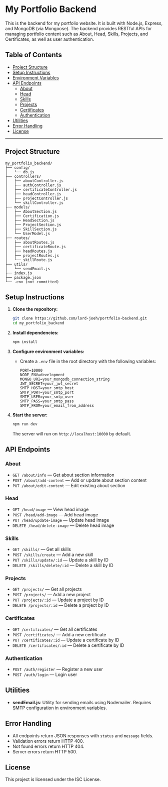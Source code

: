 # My Portfolio Backend

This is the backend for my portfolio website. It is built with Node.js, Express, and MongoDB (via Mongoose). The backend provides RESTful APIs for managing portfolio content such as About, Head, Skills, Projects, and Certificates, as well as user authentication.

## Table of Contents
- [Project Structure](#project-structure)
- [Setup Instructions](#setup-instructions)
- [Environment Variables](#environment-variables)
- [API Endpoints](#api-endpoints)
  - [About](#about)
  - [Head](#head)
  - [Skills](#skills)
  - [Projects](#projects)
  - [Certificates](#certificates)
  - [Authentication](#authentication)
- [Utilities](#utilities)
- [Error Handling](#error-handling)
- [License](#license)

---

## Project Structure

```
my_portfolio_backend/
├── config/
│   └── db.js
├── controllers/
│   ├── aboutController.js
│   ├── authController.js
│   ├── certificateController.js
│   ├── headController.js
│   ├── projectController.js
│   └── skillController.js
├── models/
│   ├── AboutSection.js
│   ├── Certification.js
│   ├── HeadSection.js
│   ├── ProjectSection.js
│   ├── SkillSection.js
│   └── UserModel.js
├── routes/
│   ├── aboutRoutes.js
│   ├── certificateRoute.js
│   ├── headRoutes.js
│   ├── projectRoutes.js
│   └── skillRoute.js
├── utils/
│   └── sendEmail.js
├── index.js
├── package.json
└── .env (not committed)
```

## Setup Instructions

1. **Clone the repository:**

   ```sh
   git clone https://github.com/lord-joeh/portfolio-backend.git
   cd my_portfolio_backend
   ```

2. **Install dependencies:**

   ```sh
   npm install
   ```

3. **Configure environment variables:**
   - Create a `.env` file in the root directory with the following variables:

     ```env
     PORT=10000
     NODE_ENV=development
     MONGO_URI=your_mongodb_connection_string
     JWT_SECRET=your_jwt_secret
     SMTP_HOST=your_smtp_host
     SMTP_PORT=your_smtp_port
     SMTP_USER=your_smtp_user
     SMTP_PASS=your_smtp_pass
     SMTP_FROM=your_email_from_address
     ```

4. **Start the server:**

   ```sh
   npm run dev
   ```

   The server will run on `http://localhost:10000` by default.

## API Endpoints

### About

- `GET /about/info` — Get about section information
- `POST /about/add-content` — Add or update about section content
- `PUT /about/edit-content` — Edit existing about section

### Head

- `GET /head/image` — View head image
- `POST /head/add-image` — Add head image
- `PUT /head/update-image` — Update head image
- `DELETE /head/delete-image` — Delete head image

### Skills

- `GET /skills/` — Get all skills
- `POST /skills/create` — Add a new skill
- `PUT /skills/update/:id` — Update a skill by ID
- `DELETE /skills/delete/:id` — Delete a skill by ID

### Projects

- `GET /projects/` — Get all projects
- `POST /projects/` — Add a new project
- `PUT /projects/:id` — Update a project by ID
- `DELETE /projects/:id` — Delete a project by ID

### Certificates

- `GET /certificates/` — Get all certificates
- `POST /certificates/` — Add a new certificate
- `PUT /certificates/:id` — Update a certificate by ID
- `DELETE /certificates/:id` — Delete a certificate by ID

### Authentication

- `POST /auth/register` — Register a new user
- `POST /auth/login` — Login user

## Utilities

- **sendEmail.js**: Utility for sending emails using Nodemailer. Requires SMTP configuration in environment variables.

## Error Handling

- All endpoints return JSON responses with `status` and `message` fields.
- Validation errors return HTTP 400.
- Not found errors return HTTP 404.
- Server errors return HTTP 500.

## License

This project is licensed under the ISC License.
